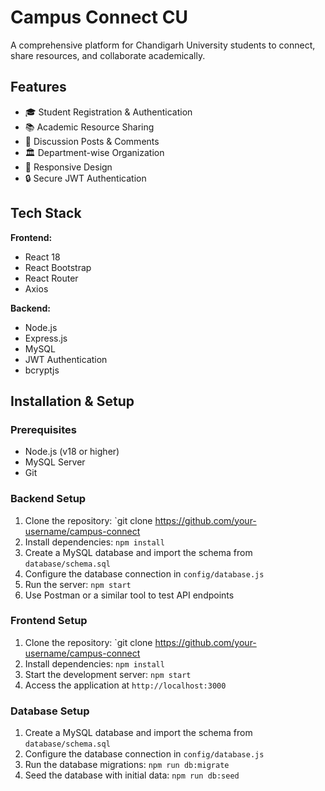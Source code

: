 # Campus Connect CU

A comprehensive platform for Chandigarh University students to connect, share resources, and collaborate academically.

## Features

- 🎓 Student Registration & Authentication
- 📚 Academic Resource Sharing
- 💬 Discussion Posts & Comments
- 🏛️ Department-wise Organization
- 📱 Responsive Design
- 🔒 Secure JWT Authentication

## Tech Stack

**Frontend:**
- React 18
- React Bootstrap
- React Router
- Axios

**Backend:**
- Node.js
- Express.js
- MySQL
- JWT Authentication
- bcryptjs

## Installation & Setup

### Prerequisites
- Node.js (v18 or higher)
- MySQL Server
- Git

### Backend Setup
1. Clone the repository: `git clone https://github.com/your-username/campus-connect
2. Install dependencies: `npm install`
3. Create a MySQL database and import the schema from `database/schema.sql`
4. Configure the database connection in `config/database.js`
5. Run the server: `npm start`
6. Use Postman or a similar tool to test API endpoints
### Frontend Setup
1. Clone the repository: `git clone https://github.com/your-username/campus-connect
2. Install dependencies: `npm install`
3. Start the development server: `npm start`
4. Access the application at `http://localhost:3000`
### Database Setup
1. Create a MySQL database and import the schema from `database/schema.sql`
2. Configure the database connection in `config/database.js`
3. Run the database migrations: `npm run db:migrate`
4. Seed the database with initial data: `npm run db:seed`
